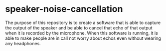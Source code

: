 # speaker-noise-cancellation

The purpose of this repository is to create a software that is able to capture the output of the speaker and be able to cancel that echo of that output when it is recorded by the microphone. When this software is running, it is able to make people are in call not worry about echos even without wearing any headphones.
